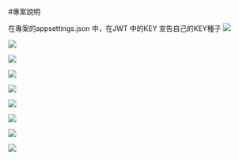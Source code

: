 #專案說明

在專案的appsettings.json 中，在JWT 中的KEY 宣告自己的KEY種子
![](1_appsettings_1.png)

![](1_appsettings_2.png)

![](0_use_postman.png)

![](2_send_post.png)

![](3_response_header.png)

![](3_response_token.png)

![](4_get_test_and_ok.png)

![](5_use_wrong_token.png)

![](6_get_401_error.png)
